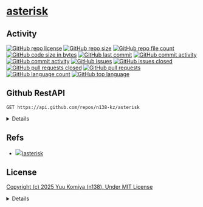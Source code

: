 # [asterisk](https://github.com/n138-kz/asterisk)

## Activity

[![GitHub repo license](https://img.shields.io/github/license/n138-kz/asterisk)](/LICENSE)
[![GitHub repo size](https://img.shields.io/github/repo-size/n138-kz/asterisk)](/../../)
[![GitHub repo file count](https://img.shields.io/github/directory-file-count/n138-kz/asterisk)](/../../)
[![GitHub code size in bytes](https://img.shields.io/github/languages/code-size/n138-kz/asterisk)](/../../)
[![GitHub last commit](https://img.shields.io/github/last-commit/n138-kz/asterisk)](/../../commits)
[![GitHub commit activity](https://img.shields.io/github/commit-activity/w/n138-kz/asterisk)](/../../commits)
[![GitHub commit activity](https://img.shields.io/github/commit-activity/t/n138-kz/asterisk)](/../../commits)
[![GitHub issues](https://img.shields.io/github/issues/n138-kz/asterisk)](/../../issues)
[![GitHub issues closed](https://img.shields.io/github/issues-closed/n138-kz/asterisk)](/../../issues)
[![GitHub pull requests closed](https://img.shields.io/github/issues-pr-closed/n138-kz/asterisk)](/../../pulls)
[![GitHub pull requests](https://img.shields.io/github/issues-pr/n138-kz/asterisk)](/../../pulls)
[![GitHub language count](https://img.shields.io/github/languages/count/n138-kz/asterisk)](/../../)
[![GitHub top language](https://img.shields.io/github/languages/top/n138-kz/asterisk)](/../../)

## Github RestAPI

```http
GET https://api.github.com/repos/n138-kz/asterisk
```

<details>

  [n138-kz/asterisk](https://api.github.com/repos/n138-kz/asterisk) (Public repos only)
  
</details>

## Refs

- [![](https://www.google.com/s2/favicons?size=64&domain=https://github.com))asterisk](https://github.com/n138-kz/asterisk/)

## License

[Copyright (c) 2025 Yuu Komiya (n138), Under MIT License](LICENSE)  

<details>

[MIT_License | wikipedia](https://ja.wikipedia.org/wiki/MIT_License)

[The MIT License](https://opensource.org/license/mit/)
> [n138-kz/*](./) is licensed under the `MIT License`.  
>
> Permission is hereby granted, free of charge, to any person obtaining a copy of this software and associated documentation files (the “Software”), to deal in the Software without restriction, including without limitation the rights to use, copy, modify, merge, publish, distribute, sublicense, and/or sell copies of the Software, and to permit persons to whom the Software is furnished to do so, subject to the following conditions:
>
> `Copyright <YEAR> <COPYRIGHT HOLDER>`
> 
> The above copyright notice and this permission notice shall be included in all copies or substantial portions of the Software.
> 
> THE SOFTWARE IS PROVIDED “AS IS”, WITHOUT WARRANTY OF ANY KIND, EXPRESS OR IMPLIED, INCLUDING BUT NOT LIMITED TO THE WARRANTIES OF MERCHANTABILITY, FITNESS FOR A PARTICULAR PURPOSE AND NONINFRINGEMENT. IN NO EVENT SHALL THE AUTHORS OR COPYRIGHT HOLDERS BE LIABLE FOR ANY CLAIM, DAMAGES OR OTHER LIABILITY, WHETHER IN AN ACTION OF CONTRACT, TORT OR OTHERWISE, ARISING FROM, OUT OF OR IN CONNECTION WITH THE SOFTWARE OR THE USE OR OTHER DEALINGS IN THE SOFTWARE.

[The MIT License](https://opensource.org/license/mit/)
> [n138-kz/*](./) は、MIT ライセンスに基づいてライセンスされています。  
> 以下に定める条件に従い、本ソフトウェアおよび関連文書のファイル（以下「ソフトウェア」）の複製を取得するすべての人に対し、ソフトウェアを無制限に扱うことを無償で許可します。これには、ソフトウェアの複製を使用、複写、変更、結合、掲載、頒布、サブライセンス、および/または販売する権利、およびソフトウェアを提供する相手に同じことを許可する権利も無制限に含まれます。  
>
> `Copyright (c) <著作権発生年> <著作権保持者名>`
> 
> 上記の著作権表示および本許諾表示を、ソフトウェアのすべての複製または重要な部分に記載するものとします。
>
> ソフトウェアは「現状のまま」で、明示であるか暗黙であるかを問わず、何らの保証もなく提供されます。ここでいう保証とは、商品性、特定の目的への適合性、および権利非侵害についての保証も含みますが、それに限定されるものではありません。
> 作者または著作権者は、契約行為、不法行為、またはそれ以外であろうと、ソフトウェアに起因または関連し、あるいはソフトウェアの使用またはその他の扱いによって生じる一切の請求、損害、その他の義務について何らの責任も負わないものとします。

### Permissions / 許可
- Commercial use / 商用利用
- Modification / 改変
- Distribution / 再配布
- Private use / 私的使用 

### Limitations / 制限事項
- Liability / 発生した問題に責任を負わない
- Warranty / 無保証

</details>
